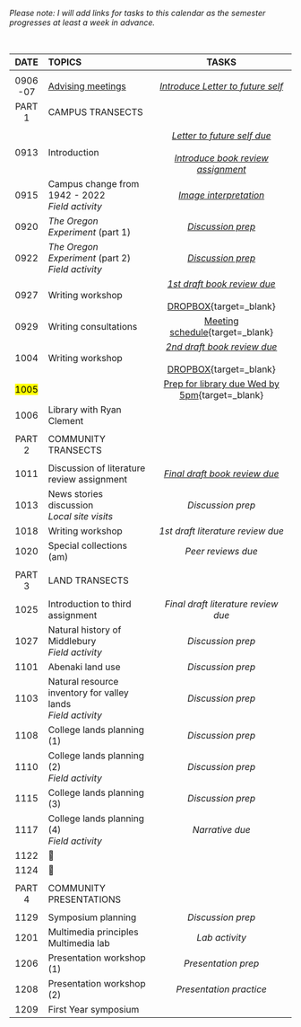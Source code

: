 _Please note: I will add links for tasks to this calendar as the semester progresses at least a week in advance._

<br>

| DATE          | TOPICS | TASKS |              
|:---:          |:---    | :---: |                      
|               |        |
| 0906<br>-07   | [Advising meetings][01] | [_Introduce Letter to future self_](writing/letter.md)
| PART 1        | CAMPUS TRANSECTS |
| | | |
| 0913 |	Introduction | [_Letter to future self due_](writing/letter.md)<br><br>[_Introduce book review assignment_](writing/review.md)   |
| 0915 |	Campus change from 1942 - 2022 <br>_Field activity_ | [_Image interpretation_](tasks/image.md)
| 0920 |	_The Oregon Experiment_ (part 1) | [_Discussion prep_](writing/review.md#discussion-prep) |
| 0922 |	_The Oregon Experiment_ (part 2)<br>_Field activity_ | [_Discussion prep_](writing/review.md#discussion-prep) |
| 0927 |	Writing workshop |  [_1st draft book review due_](writing/review.md#first-draft)<br><br>[DROPBOX](https://docs.google.com/forms/d/e/1FAIpQLSf4iRlEuOLAZ-hyPw23tfmSBOw6D-iEDCyZbURIVqxZl8l6jA/viewform?usp=sf_link){target=_blank} |
| 0929 |	Writing consultations | [Meeting schedule](https://docs.google.com/spreadsheets/d/1vbU7Wk_AZOOkbZG4I3G6oTEnqyMF4KN4AZrAlsj6DxI/edit?usp=sharing){target=_blank} |
| 1004 |	Writing workshop |  [_2nd draft book review due_](writing/review.md#second-draft)<br><br>[DROPBOX](https://forms.gle/zJEGbrAwA4iqccjC8){target=_blank} |  
| <mark>1005</mark> | | [Prep for library due Wed by 5pm](https://forms.gle/25qQFjWFM7Wxkurt5){target=_blank} |
| 1006 |	Library with Ryan Clement | |
| | | |
| PART 2        | COMMUNITY TRANSECTS |
| | | |
| 1011 | Discussion of literature review assignment	 | [_Final draft book review due_](writing/review.md#final-draft) |
| 1013 | News stories discussion<br>_Local site visits_ | _Discussion prep_ |
| 1018 |  Writing workshop | _1st draft literature review due_|
| 1020 |  Special collections (am) | _Peer reviews due_ |
| | | |
| PART 3        | LAND TRANSECTS |
| | | |
| 1025	        | Introduction to third assignment | _Final draft literature review due_ |  
| 1027          | Natural history of Middlebury<br>_Field activity_ | _Discussion prep_ |
| 1101          | Abenaki land use | _Discussion prep_  |
| 1103          | Natural resource inventory for valley lands<br>_Field activity_ | _Discussion prep_ |
| 1108          | College lands planning (1)| _Discussion prep_ |
| 1110          | College lands planning (2)<br>_Field activity_ | _Discussion prep_ |
| 1115          | College lands planning (3) | _Discussion prep_ |
| 1117          | College lands planning (4)<br>_Field activity_ | _Narrative due_ |
| 1122          | :maple_leaf: |
| 1124          | :turkey: |
| | |
| PART 4        | COMMUNITY PRESENTATIONS |
| | |
| 1129          | Symposium planning | _Discussion prep_ |
| 1201          | Multimedia principles<br> Multimedia lab | _Lab activity_ |
| 1206          | Presentation workshop (1) | _Presentation prep_ |
| 1208          | Presentation workshop (2) | _Presentation practice_ |
| 1209          | First Year symposium |

[01]: https://docs.google.com/spreadsheets/d/1gGNkSNEeK4OoUGTZX0TrPWZQIcDbDBXsQImAaenc6sE/edit?usp=sharing
